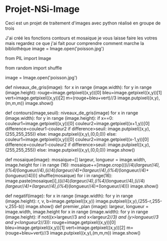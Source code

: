 # Projet-NSi-Image
Ceci est un projet de traitement d'images avec python réalisé en groupe de trois

J'ai créé les fonctions contours et mosaique je vous laisse faire les votres mais regardez ce que j'ai fait pour comprendre comment marche la bibliothèque
image = Image.open('poisson.jpg')

from PIL import Image

from random import shuffle

image = Image.open('poisson.jpg')

def niveaux_de_gris(image): 
    for x in range (image.width): 
        for y in range (image.height): 
            rouge=image.getpixel((x,y))[0] 
            bleu=image.getpixel((x,y))[1] 
            vert=image.getpixel((x,y))[2] 
            m=(rouge+bleu+vert)//3 
            image.putpixel((x,y),(m,m,m)) 
    image.show() 

def contours(image,seuil): 
    niveaux_de_gris(image) 
    for x in range (image.width): 
        for y in range (image.height): 
            if x==0: 
                couleur1=image.getpixel((x,y))[0] 
                couleur2=image.getpixel((x+1,y))[0] 
                difference=couleur1-couleur2 
                if difference>seuil: 
                    image.putpixel((x,y),(255,255,255)) 
                else: 
                    image.putpixel((x,y),(0,0,0)) 
            else: 
                couleur1=image.getpixel((x,y))[0] 
                couleur2=image.getpixel((x-1,y))[0] 
                difference=couleur1-couleur2 
                if difference>seuil: 
                    image.putpixel((x,y),(255,255,255)) 
                else: 
                    image.putpixel((x,y),(0,0,0)) 
    image.show()

def mosaique(image):
    mosaique=[]
    largeur, longueur = image.width, image.height
    for i in range (16):
        mosaique+=[image.crop(((i//4)*(largeur//4),(i%4)*(longueur//4),(i//4)*(largeur//4)+(largeur//4),(i%4)*(longueur//4)+(longueur//4)))]
    shuffle(mosaique)
    for i in range(16):
        image.paste(mosaique[i],((i//4)*(largeur//4),(i%4)*(longueur//4),(i//4)*(largeur//4)+(largeur//4),(i%4)*(longueur//4)+(longueur//4)))
    image.show()

def negatif(image):
    for x in range (image.width): 
        for y in range (image.height): 
            r, v, b=image.getpixel((x,y))
            image.putpixel((x,y),(255-r,255-v,255-b)) 
    image.show() 
def premier_plan (image):
    largeur, longueur = image.width, image.height
    for x in range (image.width): 
        for y in range (image.height): 
            if not((x>largeur//3 and x<largeur*2//3) and (y>longueur//3 and y<longueur*2//3)):
                rouge=image.getpixel((x,y))[0] 
                bleu=image.getpixel((x,y))[1] 
                vert=image.getpixel((x,y))[2] 
                m=(rouge+bleu+vert)//3 
                image.putpixel((x,y),(m,m,m))
    image.show()
